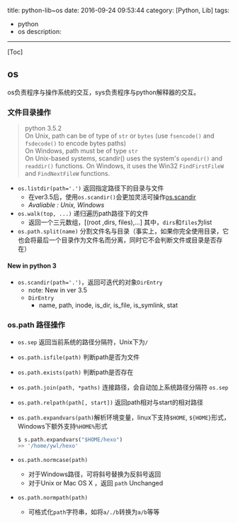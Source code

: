 title: python-lib~os
date: 2016-09-24 09:53:44
category: [Python, Lib]
tags: 
  - python
  - os
description:
---
[Toc]

## os

os负责程序与操作系统的交互，sys负责程序与python解释器的交互。

### 文件目录操作

> python 3.5.2  
> On Unix, path can be of type of `str` or `bytes` (use `fsencode()` and `fsdecode()` to encode bytes paths)  
> On Windows, path must be of type `str`  
> On Unix-based systems, scandir() uses the system's `opendir()` and `readdir()` functions. On Windows, it uses the Win32 `FindFirstFileW` and `FindNextFileW` functions.

* `os.listdir(path='.')` 返回指定路径下的目录与文件
  - 在ver3.5后，使用`os.scandir()`会更加灵活可操作[os.scandir](#scan)
  - _Avaliable : Unix, Windows_
* `os.walk(top, ...)` 递归遍历path路径下的文件
  - 返回一个三元数组，[(root ,dirs, files),...] 其中，`dirs`和`files`为list
* `os.path.split(name)`  分割文件名与目录（事实上，如果你完全使用目录，它也会将最后一个目录作为文件名而分离，同时它不会判断文件或目录是否存在）

#### New in python 3

<span id="scan"></span> 
* `os.scandir(path='.')`，返回可迭代的对象`DirEntry`
  - note: New in ver 3.5
  * `DirEntry`
    - name, path, inode, is_dir, is_file, is_symlink, stat


### os.path 路径操作

* `os.sep` 返回当前系统的路径分隔符，Unix下为`/`
* `os.path.isfile(path)` 判断path是否为文件
* `os.path.exists(path)` 判断path是否存在
* `os.path.join(path, *paths)` 连接路径，会自动加上系统路径分隔符 `os.sep`
* `os.path.relpath(path[, start])` 返回path相对与start的相对路径


* `os.path.expandvars(path)`解析环境变量，linux下支持`$HOME`, `${HOME}`形式，Windows下额外支持`%HOME%`形式
  ```python
  $ s.path.expandvars("$HOME/hexo")
  >> '/home/ywl/hexo'
  ```
* `os.path.normcase(path)`
  * 对于Windows路径，可将斜号替换为反斜号返回
  * 对于Unix or Mac OS X ，返回 `path`  Unchanged
* `os.path.normpath(path)`
  * 可格式化`path`字符串，如将`a/./b`转换为`a/b`等等
